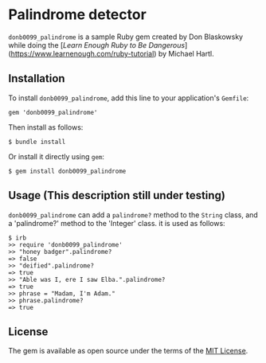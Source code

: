 # Palindrome detector

`donb0099_palindrome` is a sample Ruby gem created by Don Blaskowsky while doing
 the [*Learn Enough Ruby to Be Dangerous*]
 (https://www.learnenough.com/ruby-tutorial) by Michael Hartl.

## Installation

To install `donb0099_palindrome`, add this line to your application's `Gemfile`:

```
gem 'donb0099_palindrome'
```

Then install as follows:

```
$ bundle install
```

Or install it directly using `gem`:

```
$ gem install donb0099_palindrome
```

## Usage  (This description still under testing)

`donb0099_palindrome` can add a `palindrome?` method to the `String` class,
 and a 'palindrome?' method to the 'Integer' class.
 it is used as follows:

```
$ irb
>> require 'donb0099_palindrome'
>> "honey badger".palindrome?
=> false
>> "deified".palindrome?
=> true
>> "Able was I, ere I saw Elba.".palindrome?
=> true
>> phrase = "Madam, I'm Adam."
>> phrase.palindrome?
=> true
```

## License

The gem is available as open source under the terms of the [MIT License](https://opensource.org/licenses/MIT).